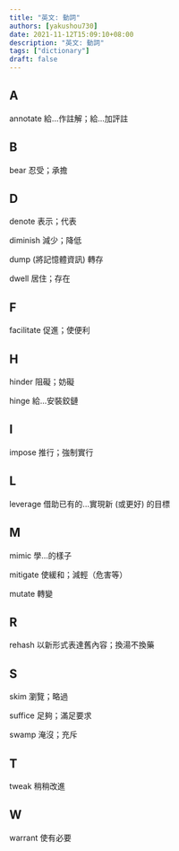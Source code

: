 ```yaml
---
title: "英文: 動詞"
authors: [yakushou730]
date: 2021-11-12T15:09:10+08:00
description: "英文: 動詞"
tags: ["dictionary"]
draft: false
---
```


## A
annotate 給...作註解；給...加評註

## B
bear 忍受；承擔

## D
denote 表示；代表

diminish 減少；降低

dump (將記憶體資訊) 轉存

dwell 居住；存在

## F
facilitate 促進；使便利

## H
hinder 阻礙；妨礙

hinge 給...安裝鉸鏈

## I
impose 推行；強制實行

## L
leverage 借助已有的...實現新 (或更好) 的目標

## M
mimic 學...的樣子

mitigate 使緩和；減輕（危害等）

mutate 轉變

## R
rehash 以新形式表達舊內容；換湯不換藥

## S
skim 瀏覽；略過

suffice 足夠；滿足要求

swamp 淹沒；充斥

## T
tweak 稍稍改進

## W
warrant 使有必要
